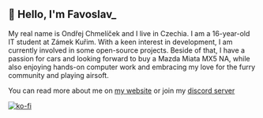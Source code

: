 ## 👋 Hello, I'm Favoslav_

My real name is Ondřej Chmelíček and I live in Czechia. I am a 16-year-old IT student at Zámek Kuřim. With a keen interest in development, I am currently involved in some open-source projects. Beside of that, I have a passion for cars and looking forward to buy a Mazda Miata MX5 NA, while also enjoying hands-on computer work and embracing my love for the furry community and playing airsoft.

You can read more about me on [my website](https://www.favoslav.cz/about/) or join my [discord server](https://dsc.favoslav.cz)

[![ko-fi](<img src="https://storage.ko-fi.com/cdn/kofi3.png?v=3" width="196">)](https://ko-fi.com/Y8Y7MIGB1)
